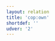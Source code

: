 ```yaml
---
layout: relation
title: 'cop:own'
shortdef: ''
udver: '2'
---
```

<!-- Interlanguage links updated Čt lis 12 09:43:21 CET 2020 -->

